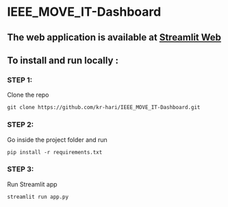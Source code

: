 # IEEE_MOVE_IT-Dashboard


## The web application is available at [Streamlit Web](https://moveit-dashboard.streamlit.app/)

## To install and run locally :

### STEP 1: 
Clone the repo 

```git clone https://github.com/kr-hari/IEEE_MOVE_IT-Dashboard.git```


### STEP 2:
Go inside the project folder and run  

```pip install -r requirements.txt```

### STEP 3:
Run Streamlit app 

```streamlit run app.py```